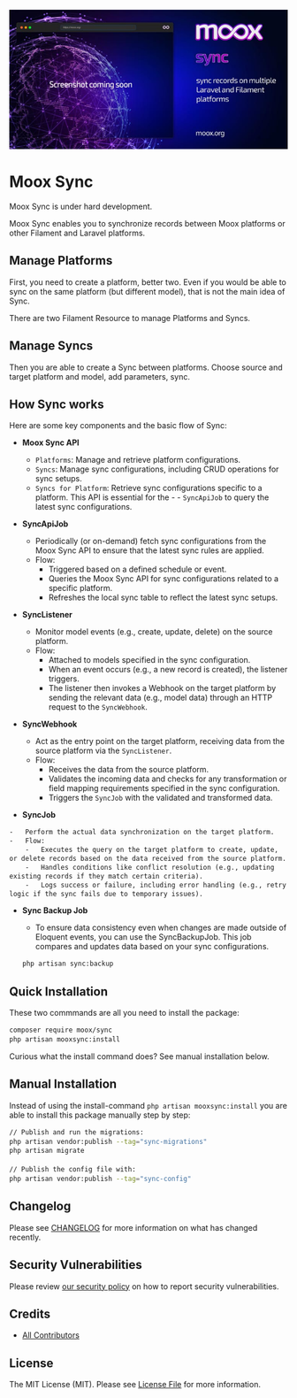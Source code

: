 ![Moox Sync](https://github.com/mooxphp/moox/raw/main/art/banner/sync.jpg)

# Moox Sync

Moox Sync is under hard development.

Moox Sync enables you to synchronize records between Moox platforms or other Filament and Laravel platforms.

## Manage Platforms

First, you need to create a platform, better two. Even if you would be able to sync on the same platform (but different model), that is not the main idea of Sync.

There are two Filament Resource to manage Platforms and Syncs.

## Manage Syncs

Then you are able to create a Sync between platforms. Choose source and target platform and model, add parameters, sync.

## How Sync works

Here are some key components and the basic flow of Sync:

-   **Moox Sync API**

    -   `Platforms`: Manage and retrieve platform configurations.
    -   `Syncs`: Manage sync configurations, including CRUD operations for sync setups.
    -   `Syncs for Platform`: Retrieve sync configurations specific to a platform. This API is essential for the -  -   `SyncApiJob` to query the latest sync configurations.

-   **SyncApiJob**

    -   Periodically (or on-demand) fetch sync configurations from the Moox Sync API to ensure that the latest sync rules are applied.
    -   Flow:
        -   Triggered based on a defined schedule or event.
        -   Queries the Moox Sync API for sync configurations related to a specific platform.
        -   Refreshes the local sync table to reflect the latest sync setups.

-   **SyncListener**

    -   Monitor model events (e.g., create, update, delete) on the source platform.
    -   Flow:
        -   Attached to models specified in the sync configuration.
        -   When an event occurs (e.g., a new record is created), the listener triggers.
        -   The listener then invokes a Webhook on the target platform by sending the relevant data (e.g., model data) through an HTTP request to the `SyncWebhook`.

-   **SyncWebhook**

    -   Act as the entry point on the target platform, receiving data from the source platform via the `SyncListener`.
    -   Flow:
        -   Receives the data from the source platform.
        -   Validates the incoming data and checks for any transformation or field mapping requirements specified in the sync configuration.
        -   Triggers the `SyncJob` with the validated and transformed data.

-    **SyncJob**

    -   Perform the actual data synchronization on the target platform.
    -   Flow:
        -   Executes the query on the target platform to create, update, or delete records based on the data received from the source platform.
        -   Handles conditions like conflict resolution (e.g., updating existing records if they match certain criteria).
        -   Logs success or failure, including error handling (e.g., retry logic if the sync fails due to temporary issues).

-   **Sync Backup Job**

    -   To ensure data consistency even when changes are made outside of Eloquent events, you can use the SyncBackupJob. This job compares and updates data based on your sync configurations.
    
    ```bash
    php artisan sync:backup
    ```


## Quick Installation

These two commmands are all you need to install the package:

```bash
composer require moox/sync
php artisan mooxsync:install
```

Curious what the install command does? See manual installation below.

## Manual Installation

Instead of using the install-command `php artisan mooxsync:install` you are able to install this package manually step by step:

```bash
// Publish and run the migrations:
php artisan vendor:publish --tag="sync-migrations"
php artisan migrate

// Publish the config file with:
php artisan vendor:publish --tag="sync-config"
```

## Changelog

Please see [CHANGELOG](CHANGELOG.md) for more information on what has changed recently.

## Security Vulnerabilities

Please review [our security policy](https://github.com/mooxphp/moox/security/policy) on how to report security vulnerabilities.

## Credits

-   [All Contributors](../../contributors)

## License

The MIT License (MIT). Please see [License File](LICENSE.md) for more information.